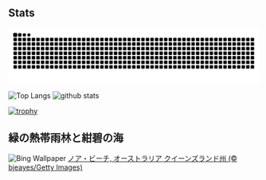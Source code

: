 ## Stats
<picture>
  <source media="(prefers-color-scheme: dark)" srcset="https://raw.githubusercontent.com/ba230t/ba230t/output/github-contribution-grid-snake-dark.svg">
  <source media="(prefers-color-scheme: light)" srcset="https://raw.githubusercontent.com/ba230t/ba230t/output/github-contribution-grid-snake.svg">
  <img alt="github contribution grid snake animation" src="https://raw.githubusercontent.com/ba230t/ba230t/output/github-contribution-grid-snake.svg">
</picture>

<p align="left">
  <img alt="Top Langs" height="150px" src="https://github-readme-stats.vercel.app/api/top-langs/?username=ba230t&layout=compact&theme=transparent" />
  <img alt="github stats" height="150px" src="https://github-readme-stats.vercel.app/api?username=ba230t&theme=transparent" />
</p>

[![trophy](https://github-profile-trophy.vercel.app/?username=ba230t&theme=transparent&column=7)](https://github.com/ryo-ma/github-profile-trophy)


<!-- Bing Wallpaper Start -->
## 緑の熱帯雨林と紺碧の海
![Bing Wallpaper](https://www.bing.com/th?id=OHR.NoahBeach_JA-JP0901623378_1920x1080.jpg&rf=LaDigue_1920x1080.jpg&pid=hp)
[ノア・ビーチ, オーストラリア クイーンズランド州 (© bjeayes/Getty Images)](https://www.bing.com/search?q=Noah+Beach&form=hpcapt&filters=HpDate%3a%2220240704_1500%22)
<!-- Bing Wallpaper End -->
